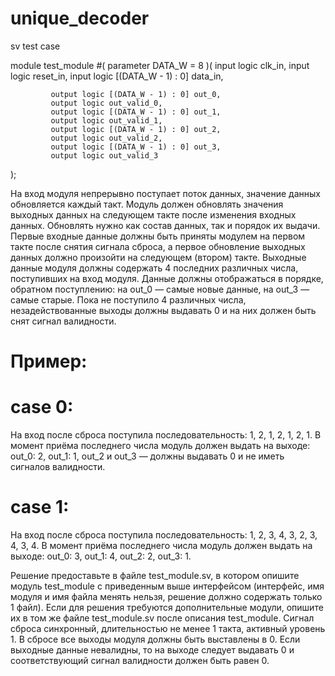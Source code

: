 # unique_decoder
sv test case

module test_module #( 
             parameter DATA_W = 8 
)(
             input logic clk_in, 
             input logic reset_in, 
             input logic [(DATA_W - 1) : 0] data_in, 

             output logic [(DATA_W - 1) : 0] out_0, 
             output logic out_valid_0, 
             output logic [(DATA_W - 1) : 0] out_1, 
             output logic out_valid_1, 
             output logic [(DATA_W - 1) : 0] out_2, 
             output logic out_valid_2, 
             output logic [(DATA_W - 1) : 0] out_3, 
             output logic out_valid_3 
); 

На вход модуля непрерывно поступает поток данных, значение данных обновляется каждый такт. Модуль должен обновлять значения выходных данных на следующем такте после изменения входных данных. Обновлять нужно как состав данных, так и порядок их выдачи.
Первые входные данные должны быть приняты модулем на первом такте после снятия сигнала сброса, а первое обновление выходных данных должно произойти на следующем (втором) такте.
Выходные данные модуля должны содержать 4 последних различных числа, поступивших на вход модуля. Данные должны отображаться в порядке, обратном поступлению: на out_0 — самые новые данные, на out_3 — самые старые. Пока не поступило 4 различных числа, незадействованные выходы должны выдавать 0 и на них должен быть снят сигнал валидности.

# Пример:

# case 0:
На вход после сброса поступила последовательность: 1, 2, 1, 2, 1, 2, 1.
В момент приёма последнего числа модуль должен выдать на выходе:
out_0: 2,
out_1: 1,
out_2 и out_3 — должны выдавать 0 и не иметь сигналов валидности.

# case 1:
На вход после сброса поступила последовательность: 1, 2, 3, 4, 3, 2, 3, 4, 3, 4.
В момент приёма последнего числа модуль должен выдать на выходе:
out_0: 3,
out_1: 4,
out_2: 2,
out_3: 1.
 
Решение предоставьте в файле test_module.sv, в котором опишите модуль test_module с приведенным выше интерфейсом (интерфейс, имя модуля и имя файла менять нельзя, решение должно содержать только 1 файл).
Если для решения требуются дополнительные модули, опишите их в том же файле test_module.sv после описания test_module.
Сигнал сброса синхронный, длительностью не менее 1 такта, активный уровень 1.
В сбросе все выходы модуля должны быть выставлены в 0.
Если выходные данные невалидны, то на выходе следует выдавать 0 и соответствующий сигнал валидности должен быть равен 0.
